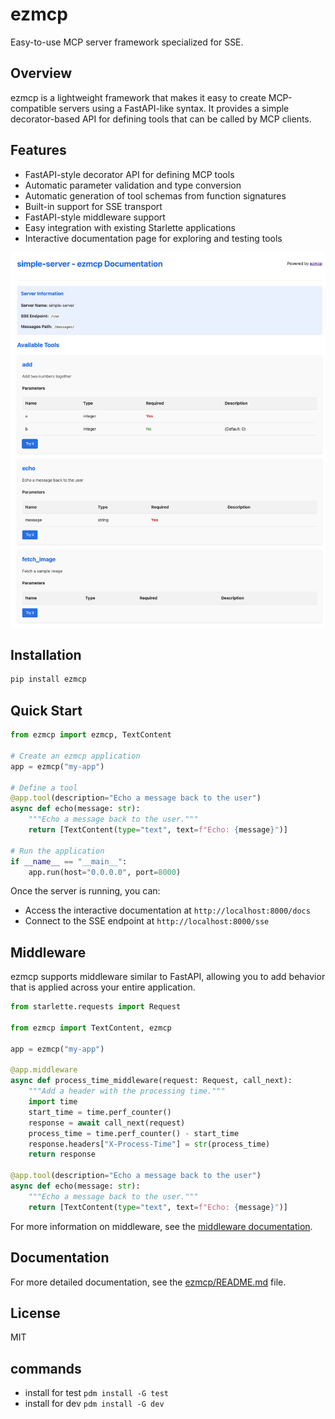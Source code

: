 # ezmcp

Easy-to-use MCP server framework specialized for SSE.

## Overview

ezmcp is a lightweight framework that makes it easy to create MCP-compatible servers using a FastAPI-like syntax. It provides a simple decorator-based API for defining tools that can be called by MCP clients.

## Features

- FastAPI-style decorator API for defining MCP tools
- Automatic parameter validation and type conversion
- Automatic generation of tool schemas from function signatures
- Built-in support for SSE transport
- FastAPI-style middleware support
- Easy integration with existing Starlette applications
- Interactive documentation page for exploring and testing tools

![docs_image](./docs/images/docs.png)

## Installation

```bash
pip install ezmcp
```

## Quick Start

```python
from ezmcp import ezmcp, TextContent

# Create an ezmcp application
app = ezmcp("my-app")

# Define a tool
@app.tool(description="Echo a message back to the user")
async def echo(message: str):
    """Echo a message back to the user."""
    return [TextContent(type="text", text=f"Echo: {message}")]

# Run the application
if __name__ == "__main__":
    app.run(host="0.0.0.0", port=8000)
```

Once the server is running, you can:
- Access the interactive documentation at `http://localhost:8000/docs`
- Connect to the SSE endpoint at `http://localhost:8000/sse`

## Middleware

ezmcp supports middleware similar to FastAPI, allowing you to add behavior that is applied across your entire application.

```python
from starlette.requests import Request

from ezmcp import TextContent, ezmcp

app = ezmcp("my-app")

@app.middleware
async def process_time_middleware(request: Request, call_next):
    """Add a header with the processing time."""
    import time
    start_time = time.perf_counter()
    response = await call_next(request)
    process_time = time.perf_counter() - start_time
    response.headers["X-Process-Time"] = str(process_time)
    return response

@app.tool(description="Echo a message back to the user")
async def echo(message: str):
    """Echo a message back to the user."""
    return [TextContent(type="text", text=f"Echo: {message}")]
```

For more information on middleware, see the [middleware documentation](docs/middleware.md).

## Documentation

For more detailed documentation, see the [ezmcp/README.md](ezmcp/README.md) file.

## License

MIT

## commands

- install for test `pdm install -G test`
- install for dev `pdm install -G dev`

